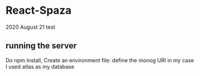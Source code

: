 # React-Spaza
2020 August 21 test


## running the server

Do npm install,
Create an environment file: define the monog URI in my case I used atlas as my database


